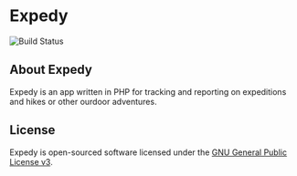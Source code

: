 # Expedy

![Build Status](https://api.travis-ci.org/painejake/expedy.svg "Build Status")


## About Expedy

Expedy is an app written in PHP for tracking and reporting on expeditions and hikes or other ourdoor adventures.


## License

Expedy is open-sourced software licensed under the [GNU General Public License v3](https://www.gnu.org/licenses/gpl-3.0).

